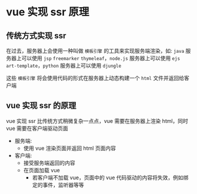 # vue 实现 ssr 原理

## 传统方式实现 ssr

在过去，服务器上会使用一种叫做 `模板引擎` 的工具来实现服务端渲染，如: `java` 服务器上可以使用 `jsp` `freemarker` `thymeleaf`，`node.js` 服务器上可以使用 `ejs` `art-template`，`python` 服务器上可以使用 `djungle`

这些 `模板引擎` 将会使用代码的形式在服务器上动态构建一个 `html` 文件并返回给客户端

## vue 实现 ssr 的原理

vue 实现 ssr 比传统方式稍微复杂一点点，vue 需要在服务器上渲染 html，同时 vue 需要在客户端驱动页面

- 服务端:
    - 使用 vue 渲染页面并返回 html 页面内容
- 客户端:
    - 接受服务端返回的内容
    - 在页面加载 vue
        - 若客户端不加载 vue，页面中的 vue 代码驱动的内容将失效，例如绑定的事件，监听器等等